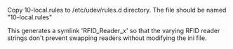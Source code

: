 Copy 10-local.rules to /etc/udev/rules.d directory. The file should be named "10-local.rules"

This generates a symlink 'RFID_Reader_x' so that the varying RFID reader strings don't prevent swapping readers without modifying the ini file. 
